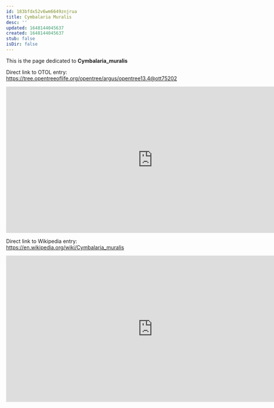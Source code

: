 ```yaml
---
id: 183bfdx52v6wm6649znjrua
title: Cymbalaria Muralis
desc: ''
updated: 1648144045637
created: 1648144045637
stub: false
isDir: false
---
```

This is the page dedicated to **Cymbalaria_muralis**


Direct link to OTOL entry: https://tree.opentreeoflife.org/opentree/argus/opentree13.4@ott75202



<html>
    <body>
    <iframe src="https://tree.opentreeoflife.org/opentree/argus/opentree13.4@ott75202"
    width="800" height="400" frameborder="0" allowfullscreen> </iframe>
    </body>
</html>
    


Direct link to Wikipedia entry: https://en.wikipedia.org/wiki/Cymbalaria_muralis



<html>
    <body>
    <iframe src="https://en.wikipedia.org/wiki/Cymbalaria_muralis"
    width="800" height="400" frameborder="0" allowfullscreen> </iframe>
    </body>
</html>
    

